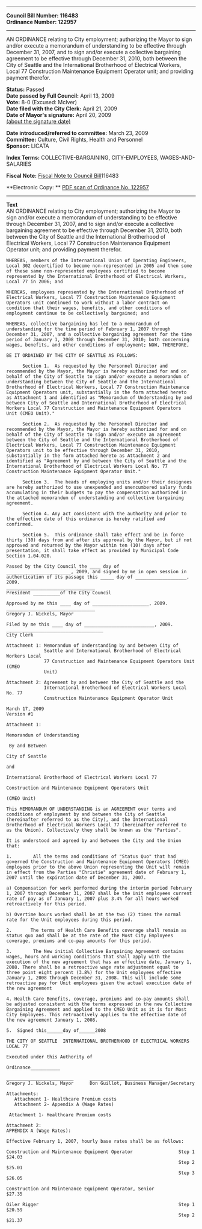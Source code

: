 * * * * *  
  
**Council Bill Number: [](#h0)[](#h2)116483**   
**Ordinance Number: 122957**  
  
* * * * *  
  
AN ORDINANCE relating to City employment; authorizing the Mayor to sign and/or execute a memorandum of understanding to be effective through December 31, 2007, and to sign and/or execute a collective bargaining agreement to be effective through December 31, 2010, both between the City of Seattle and the International Brotherhood of Electrical Workers, Local 77 Construction Maintenance Equipment Operator unit; and providing payment therefor.  
  
**Status:** Passed   
**Date passed by Full Council:** April 13, 2009   
**Vote:** 8-0 (Excused: McIver)   
**Date filed with the City Clerk:** April 21, 2009   
**Date of Mayor's signature:** April 20, 2009   
[(about the signature date)](/~public/approvaldate.htm)   
  
  
**Date introduced/referred to committee:** March 23, 2009   
**Committee:** Culture, Civil Rights, Health and Personnel   
**Sponsor:** LICATA   
  
**Index Terms:** COLLECTIVE-BARGAINING, CITY-EMPLOYEES, WAGES-AND-SALARIES  
  
**Fiscal Note:** [Fiscal Note to Council Bill](http://clerk.seattle.gov/~public/fnote/116483.htm)[](#h1)[](#h3)116483  
  
**Electronic Copy: ** [PDF scan of Ordinance No. 122957](/~archives/Ordinances/Ord_122957.pdf)  
  
* * * * *  
  
**Text**  
    AN ORDINANCE relating to City employment; authorizing the Mayor to  
    sign and/or execute a memorandum of understanding to be effective  
    through December 31, 2007, and to sign and/or execute a collective  
    bargaining agreement to be effective through December 31, 2010, both  
    between the City of Seattle and the International Brotherhood of  
    Electrical Workers, Local 77 Construction Maintenance Equipment  
    Operator unit; and providing payment therefor.  
  
    WHEREAS, members of the International Union of Operating Engineers,  
    Local 302 decertified to become non-represented in 2005 and then some  
    of these same non-represented employees certified to become  
    represented by the International Brotherhood of Electrical Workers,  
    Local 77 in 2006; and  
  
    WHEREAS, employees represented by the International Brotherhood of  
    Electrical Workers, Local 77 Construction Maintenance Equipment  
    Operators unit continued to work without a labor contract on  
    condition that their wages, benefits, and other conditions of  
    employment continue to be collectively bargained; and  
  
    WHEREAS, collective bargaining has led to a memorandum of  
    understanding for the time period of February 1, 2007 through  
    December 31, 2007, and a collective bargaining agreement for the time  
    period of January 1, 2008 through December 31, 2010; both concerning  
    wages, benefits, and other conditions of employment; NOW, THEREFORE,  
  
    BE IT ORDAINED BY THE CITY OF SEATTLE AS FOLLOWS:  
  
          Section 1.  As requested by the Personnel Director and  
    recommended by the Mayor, the Mayor is hereby authorized for and on  
    behalf of the City of Seattle to sign and/or execute a memorandum of  
    understanding between the City of Seattle and the International  
    Brotherhood of Electrical Workers, Local 77 Construction Maintenance  
    Equipment Operators unit, substantially in the form attached hereto  
    as Attachment 1 and identified as "Memorandum of Understanding by and  
    between City of Seattle and International Brotherhood of Electrical  
    Workers Local 77 Construction and Maintenance Equipment Operators  
    Unit (CMEO Unit)."  
  
          Section 2.  As requested by the Personnel Director and  
    recommended by the Mayor, the Mayor is hereby authorized for and on  
    behalf of the City of Seattle to sign and/or execute an agreement  
    between the City of Seattle and the International Brotherhood of  
    Electrical Workers, Local 77 Construction Maintenance Equipment  
    Operators unit to be effective through December 31, 2010,  
    substantially in the form attached hereto as Attachment 2 and  
    identified as "Agreement by and between the City of Seattle and the  
    International Brotherhood of Electrical Workers Local No. 77  
    Construction Maintenance Equipment Operator Unit."  
  
          Section 3.  The heads of employing units and/or their designees  
    are hereby authorized to use unexpended and unencumbered salary funds  
    accumulating in their budgets to pay the compensation authorized in  
    the attached memorandum of understanding and collective bargaining  
    agreement.  
  
          Section 4. Any act consistent with the authority and prior to  
    the effective date of this ordinance is hereby ratified and  
    confirmed.  
  
          Section 5.  This ordinance shall take effect and be in force  
    thirty (30) days from and after its approval by the Mayor, but if not  
    approved and returned by the Mayor within ten (10) days after  
    presentation, it shall take effect as provided by Municipal Code  
    Section 1.04.020.  
  
    Passed by the City Council the ____ day of  
    ________________________, 2009, and signed by me in open session in  
    authentication of its passage this _____ day of ___________________, 2009.  
    _________________________________  
    President __________of the City Council  
  
    Approved by me this ____ day of _____________________, 2009.  
    _________________________________  
    Gregory J. Nickels, Mayor  
  
    Filed by me this ____ day of __________________________, 2009.  
    ____________________________________  
    City Clerk  
  
    Attachment 1: Memorandum of Understanding by and between City of  
                  Seattle and International Brotherhood of Electrical Workers Local  
                  77 Construction and Maintenance Equipment Operators Unit (CMEO  
                  Unit)  
  
    Attachment 2: Agreement by and between the City of Seattle and the  
                  International Brotherhood of Electrical Workers Local No. 77  
                  Construction Maintenance Equipment Operator Unit  
  
    March 17, 2009  
    Version #1  
  
    Attachment 1:  
  
    Memorandum of Understanding  
  
     By and Between  
  
    City of Seattle  
  
    and  
  
    International Brotherhood of Electrical Workers Local 77  
  
    Construction and Maintenance Equipment Operators Unit  
  
    (CMEO Unit)  
  
    This MEMORANDUM OF UNDERSTANDING is an AGREEMENT over terms and  
    conditions of employment by and between the City of Seattle  
    (hereinafter referred to as the City), and the International  
    Brotherhood of Electrical Workers Local 77 (hereinafter referred to  
    as the Union). Collectively they shall be known as the "Parties".  
  
    It is understood and agreed by and between the City and the Union  
    that:  
  
    1.        All the terms and conditions of "Status Quo" that had  
    governed the Construction and Maintenance Equipment Operators (CMEO)  
    employees prior to the above Union representing the Unit will remain  
    in effect from the Parties "Christie" agreement date of February 1,  
    2007 until the expiration date of December 31, 2007.  
  
    a) Compensation for work performed during the interim period February  
    1, 2007 through December 31, 2007 shall be the Unit employees current  
    rate of pay as of January 1, 2007 plus 3.4% for all hours worked  
    retroactively for this period.  
  
    b) Overtime hours worked shall be at the two (2) times the normal  
    rate for the Unit employees during this period.  
  
    2.       The terms of Health Care Benefits coverage shall remain as  
    status quo and shall be at the rate of the Most City Employees  
    coverage, premiums and co-pay amounts for this period.  
  
    3.        The New initial Collective Bargaining Agreement contains  
    wages, hours and working conditions that shall apply with the  
    execution of the new agreement that has an effective date, January 1,  
    2008. There shall be a retroactive wage rate adjustment equal to  
    three point eight percent (3.8%) for the Unit employees effective  
    January 1, 2008 through December 31, 2008. This will include some  
    retroactive pay for Unit employees given the actual execution date of  
    the new agreement  
  
    4. Health Care Benefits, coverage, premiums and co-pay amounts shall  
    be adjusted consistent with the terms expressed in the new Collective  
    Bargaining Agreement and applied to the CMEO Unit as it is for Most  
    City Employees. This retroactively applies to the effective date of  
    the new agreement January 1, 2008.  
  
    5.  Signed this______day of______2008  
  
    THE CITY OF SEATTLE  INTERNATIONAL BROTHERHOOD OF ELECTRICAL WORKERS  
    LOCAL 77  
  
    Executed under this Authority of  
  
    Ordinance___________  
  
    _________________________      ___________________________  
    Gregory J. Nickels, Mayor      Don Guillot, Business Manager/Secretary  
  
    Attachments:  
       Attachment 1- Healthcare Premium costs  
       Attachment 2- Appendix A (Wage Rates)  
  
     Attachment 1- Healthcare Premium costs  
  
    Attachment 2:  
    APPENDIX A (Wage Rates):  
  
    Effective February 1, 2007, hourly base rates shall be as follows:  
  
    Construction and Maintenance Equipment Operator                 Step 1  $24.03  
                                                                    Step 2  $25.01  
                                                                    Step 3  $26.05  
  
    Construction and Maintenance Equipment Operator, Senior                 $27.35  
  
    Oiler Rigger                                                    Step 1  $20.59  
                                                                    Step 2  $21.37  
